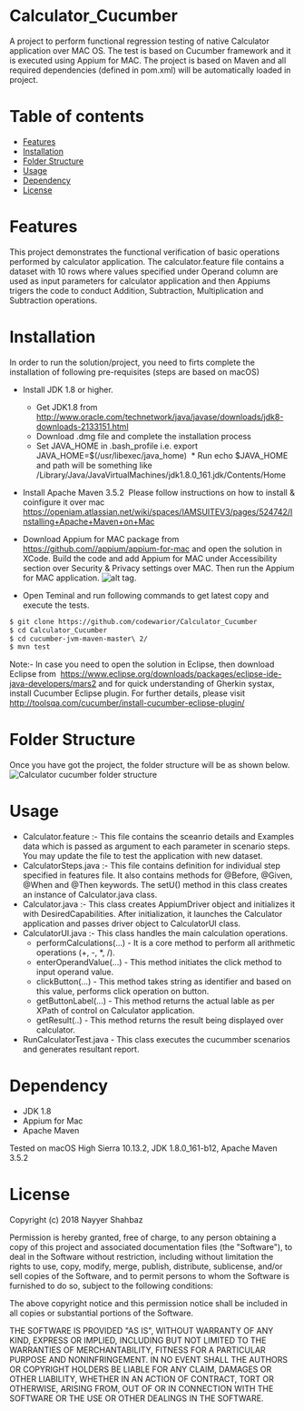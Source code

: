# Calculator_Cucumber
A project to perform functional regression testing of native Calculator application over MAC OS. The test is based on Cucumber framework and it is executed using Appium for MAC. The project is based on Maven and all required dependencies (defined in pom.xml) will be automatically loaded in project.

Table of contents
=================

<!--ts-->
   * [Features](#features)
   * [Installation](#installation)
   * [Folder Structure](#folder-structure)
   * [Usage](#usage)
   * [Dependency](#dependency)
   * [License](#license)
<!--te-->

Features
========
This project demonstrates the functional verification of basic operations performed by calculator application. The calculator.feature file contains a dataset with 10 rows where values specified under Operand column are used as input parameters for calculator application and then Appiums trigers the code to conduct Addition, Subtraction, Multiplication and Subtraction operations.

Installation
============
In order to run the solution/project, you need to firts complete the installation of following pre-requisites (steps are based on macOS)

* Install JDK 1.8 or higher.
  * Get JDK1.8 from  http://www.oracle.com/technetwork/java/javase/downloads/jdk8-downloads-2133151.html
  * Download .dmg file and complete the installation process
  * Set JAVA_HOME in .bash_profile   i.e.  export JAVA_HOME=$(/usr/libexec/java_home)
  * Run echo $JAVA_HOME and path will be something like   /Library/Java/JavaVirtualMachines/jdk1.8.0_161.jdk/Contents/Home
  
* Install Apache Maven 3.5.2
  Please follow instructions on how to install & coinfigure it over mac  https://openiam.atlassian.net/wiki/spaces/IAMSUITEV3/pages/524742/Installing+Apache+Maven+on+Mac

* Download Appium for MAC package from https://github.com//appium/appium-for-mac and open the solution in XCode. Build the code and add Appium for MAC under Accessibility section over Security & Privacy settings over MAC. Then run the Appium for MAC application.
![alt tag](https://i.imgur.com/7cI6PxG.png).

* Open Teminal and run following commands to get latest copy and execute the tests.
```bash
$ git clone https://github.com/codewarior/Calculator_Cucumber
$ cd Calculator_Cucumber
$ cd cucumber-jvm-maven-master\ 2/
$ mvn test
```
Note:- In case you need to open the solution in Eclipse, then download Eclipse from  https://www.eclipse.org/downloads/packages/eclipse-ide-java-developers/mars2 and for quick understanding of Gherkin systax, install Cucumber Eclipse plugin. For further details, please visit http://toolsqa.com/cucumber/install-cucumber-eclipse-plugin/


Folder Structure
================
Once you have got the project, the folder structure will be as shown below.
![](https://i.imgur.com/cmZxELl.png "Calculator cucumber folder structure")

Usage
======
* Calculator.feature :- This file contains the sceanrio details and Examples data which is passed as argument to each parameter in scenario steps. You may update the file to test the application with new dataset.
* CalculatorSteps.java :- This file contains definition for individual step specified in features file. It also contains methods for @Before, @Given, @When and @Then keywords. The setU() method in this class creates an instance of Calculator.java class.
* Calculator.java :- This class creates AppiumDriver object and initializes it with DesiredCapabilities. After initialization, it launches the Calculator application and passes driver object to CalculatorUI class.
* CalculatorUI.java :- This class handles the main calculation operations.
  * performCalculations(...) - It is a core method to perform all arithmetic operations (+, -, *, /). 
  * enterOperandValue(...) - This method initiates the click method to input operand value.
  * clickButton(...) - This method takes string as identifier and based on this value, performs click operation on button.
  * getButtonLabel(...) - This method returns the actual lable as per XPath of control on Calculator application.
  * getResult(..) - This method returns the result being displayed over calculator.
* RunCalculatorTest.java - This class executes the cucummber scenarios and generates resultant report.

Dependency
==========
* JDK 1.8
* Appium for Mac
* Apache Maven

Tested on macOS High Sierra 10.13.2, JDK 1.8.0_161-b12, Apache Maven 3.5.2

License
=======
Copyright (c) 2018 Nayyer Shahbaz

Permission is hereby granted, free of charge, to any person obtaining a copy of this project and associated documentation files (the "Software"), to deal in the Software without restriction, including without limitation the rights
to use, copy, modify, merge, publish, distribute, sublicense, and/or sell copies of the Software, and to permit persons to whom the Software is furnished to do so, subject to the following conditions:

The above copyright notice and this permission notice shall be included in all copies or substantial portions of the Software.

THE SOFTWARE IS PROVIDED "AS IS", WITHOUT WARRANTY OF ANY KIND, EXPRESS OR IMPLIED, INCLUDING BUT NOT LIMITED TO THE WARRANTIES OF MERCHANTABILITY, FITNESS FOR A PARTICULAR PURPOSE AND NONINFRINGEMENT. IN NO EVENT SHALL THE
AUTHORS OR COPYRIGHT HOLDERS BE LIABLE FOR ANY CLAIM, DAMAGES OR OTHER LIABILITY, WHETHER IN AN ACTION OF CONTRACT, TORT OR OTHERWISE, ARISING FROM, OUT OF OR IN CONNECTION WITH THE SOFTWARE OR THE USE OR OTHER DEALINGS IN THE SOFTWARE.

